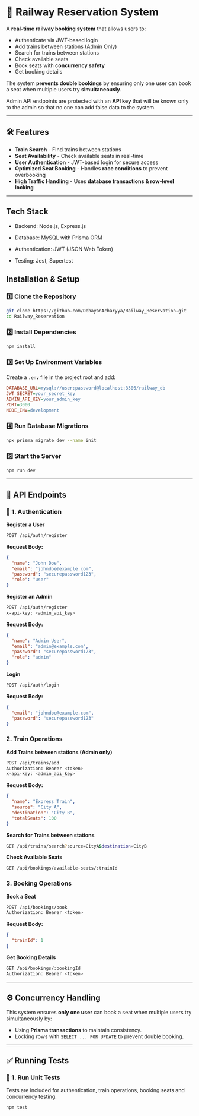# 🚆 Railway Reservation System

A **real-time railway booking system** that allows users to:
-  Authenticate via JWT-based login   
-  Add trains between stations (Admin Only)
-  Search for trains between stations  
-  Check available seats  
-  Book seats with **concurrency safety**  
-  Get booking details
 

The system **prevents double bookings** by ensuring only one user can book a seat when multiple users try **simultaneously**.

Admin API endpoints are protected with an **API key** that will be known only to the admin so that no one can add false data to the system.


---

## 🛠️ Features

-  **Train Search** - Find trains between stations  
-  **Seat Availability** - Check available seats in real-time  
-  **User Authentication** - JWT-based login for secure access  
-  **Optimized Seat Booking** - Handles **race conditions** to prevent overbooking  
-  **High Traffic Handling** - Uses **database transactions & row-level locking**  

---

## Tech Stack

- Backend: Node.js, Express.js

- Database: MySQL with Prisma ORM

- Authentication: JWT (JSON Web Token)

- Testing: Jest, Supertest

##  Installation & Setup

### 1️⃣ Clone the Repository
```bash
git clone https://github.com/DebayanAcharyya/Railway_Reservation.git
cd Railway_Reservation
```

### 2️⃣ Install Dependencies
```bash
npm install
```

### 3️⃣ Set Up Environment Variables
Create a `.env` file in the project root and add:
```ini
DATABASE_URL=mysql://user:password@localhost:3306/railway_db
JWT_SECRET=your_secret_key
ADMIN_API_KEY=your_admin_key
PORT=3000
NODE_ENV=development
```

### 4️⃣ Run Database Migrations
```bash
npx prisma migrate dev --name init
```

### 5️⃣ Start the Server
```bash
npm run dev
```

---

## 📡 API Endpoints

### 🔑 1. Authentication

**Register a User**

```bash
POST /api/auth/register
```

**Request Body:**
```json
{
  "name": "John Doe",
  "email": "johndoe@example.com",
  "password": "securepassword123",
  "role": "user"
}
```

**Register an Admin**

```bash
POST /api/auth/register
x-api-key: <admin_api_key>
```

**Request Body:**
```json
{
  "name": "Admin User",
  "email": "admin@example.com",
  "password": "securepassword123",
  "role": "admin"
}
```


**Login**

```bash
POST /api/auth/login
```

**Request Body:**
```json
{
  "email": "johndoe@example.com",
  "password": "securepassword123"
}
```

### 2. Train Operations
**Add Trains between stations (Admin only)**

```bash
POST /api/trains/add
Authorization: Bearer <token>
x-api-key: <admin_api_key>
```
**Request Body:**
```json
{
  "name": "Express Train",
  "source": "City A",
  "destination": "City B",
  "totalSeats": 100
}
```

**Search for Trains between stations**  

```bash
GET /api/trains/search?source=CityA&destination=CityB
```

**Check Available Seats**  
```bash
GET /api/bookings/available-seats/:trainId
```

###  3. Booking Operations
**Book a Seat**  
```bash
POST /api/bookings/book
Authorization: Bearer <token>
```
**Request Body:**
```json
{
  "trainId": 1
}
```

**Get Booking Details**  
```bash
GET /api/bookings/:bookingId
Authorization: Bearer <token>
```

---

## ⚙️ Concurrency Handling
This system ensures **only one user** can book a seat when multiple users try simultaneously by:
- Using **Prisma transactions** to maintain consistency.
- Locking rows with `SELECT ... FOR UPDATE` to prevent double booking.


---

## ✅ Running Tests

### 🧪 1. Run Unit Tests
Tests are included for authentication, train operations, booking seats and concurrency testing.
```bash
npm test
```




